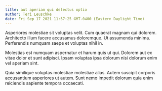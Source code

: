 ```yaml
---
title: aut aperiam qui delectus optio
author: Teri Leuschke
date: Fri Sep 17 2021 11:57:25 GMT-0400 (Eastern Daylight Time)
---
```

Asperiores molestiae sit voluptas velit. Cum quaerat magnam qui dolorem. Architecto illum facere accusamus doloremque. Ut assumenda minima. Perferendis numquam saepe et voluptas nihil in.

 Molestias est numquam aspernatur et harum quis ut qui. Dolorem aut ex vitae dolor et sunt adipisci. Ipsam voluptas ipsa dolorum nisi dolorum enim vel aperiam sint.

 Quia similique voluptas molestiae molestiae alias. Autem suscipit corporis accusantium asperiores ut autem. Sunt nemo impedit dolorum quia enim reiciendis sapiente tempora occaecati.